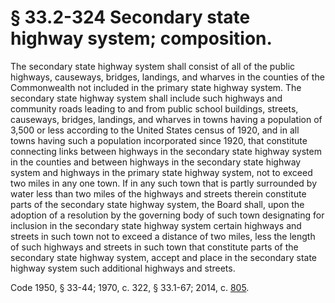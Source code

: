 # § 33.2-324 Secondary state highway system; composition.

<p>The secondary state highway system shall consist of all of the public highways, causeways, bridges, landings, and wharves in the counties of the Commonwealth not included in the primary state highway system. The secondary state highway system shall include such highways and community roads leading to and from public school buildings, streets, causeways, bridges, landings, and wharves in towns having a population of 3,500 or less according to the United States census of 1920, and in all towns having such a population incorporated since 1920, that constitute connecting links between highways in the secondary state highway system in the counties and between highways in the secondary state highway system and highways in the primary state highway system, not to exceed two miles in any one town. If in any such town that is partly surrounded by water less than two miles of the highways and streets therein constitute parts of the secondary state highway system, the Board shall, upon the adoption of a resolution by the governing body of such town designating for inclusion in the secondary state highway system certain highways and streets in such town not to exceed a distance of two miles, less the length of such highways and streets in such town that constitute parts of the secondary state highway system, accept and place in the secondary state highway system such additional highways and streets.</p><p>Code 1950, § 33-44; 1970, c. 322, § 33.1-67; 2014, c. <a href='http://lis.virginia.gov/cgi-bin/legp604.exe?141+ful+CHAP0805'>805</a>.</p>